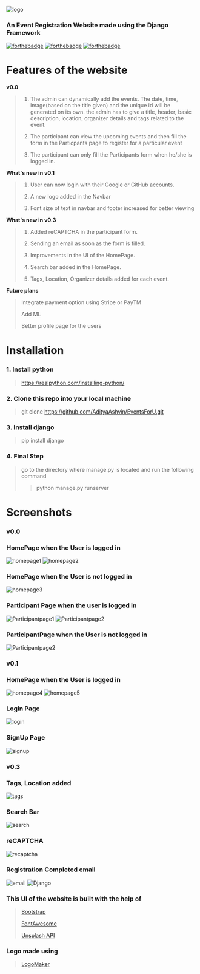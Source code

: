 ![logo](static/img/EventsForU_logo.png)
### An Event Registration Website made using the Django Framework
[![forthebadge](https://forthebadge.com/images/badges/made-with-python.svg)](https://forthebadge.com)
[![forthebadge](https://forthebadge.com/images/badges/built-with-love.svg)](https://forthebadge.com)
[![forthebadge](https://forthebadge.com/images/badges/check-it-out.svg)](https://forthebadge.com)
# Features of the website
**v0.0**
> 1. The admin can dynamically add the events. The date, time, image(based on the title given) and the unique id will be generated on its own. the admin has to give a title, header, basic description, location, organizer details and tags related to the event.
>
> 2. The participant can view the upcoming events and then fill the form in the Particpants page to register for a particular event
>
> 3. The participant can only fill the Participants form when he/she is logged in.
>
**What's new in v0.1**
> 1. User can now login with their Google or GitHub accounts.
>
> 2. A new logo added in the Navbar
>
> 3. Font size of text in navbar and footer increased for better viewing
>
**What's new in v0.3**
>1. Added reCAPTCHA in the participant form.
>
>2. Sending an email as soon as the form is filled.
>
>3. Improvements in the UI of the HomePage.
>
>4. Search bar added in the HomePage.
>
>5. Tags, Location, Organizer details added for each event.
>
**Future plans**
> Integrate payment option using Stripe or PayTM
>
> Add ML
>
> Better profile page for the users
# Installation
### 1. Install python
> https://realpython.com/installing-python/
### 2. Clone this repo into your local machine 
> git clone https://github.com/AdityaAshvin/EventsForU.git
### 3. Install django
> pip install django
### 4. Final Step
> go to the directory where manage.py is located and run the following command
>
>> python manage.py runserver
# Screenshots
### v0.0
### HomePage when the User is logged in
![homepage1](screenshots/HomePage1.JPG)
![homepage2](screenshots/HomePage2.JPG)
### HomePage when the User is not logged in
![homepage3](screenshots/HomePage3.JPG)
### Participant Page when the user is logged in
![Participantpage1](screenshots/ParticipantPage1.JPG)
![Participantpage2](screenshots/ParticipantPage2.JPG)
### ParticipantPage when the User is not logged in
![Participantpage2](screenshots/ParticipantPage3.JPG)
### v0.1
### HomePage when the User is logged in
![homepage4](screenshots/HomePage4.JPG)
![homepage5](screenshots/HomePage6.JPG)
### Login Page
![login](screenshots/signin.JPG)
### SignUp Page
![signup](screenshots/signup.JPG)
### v0.3
### Tags, Location added
![tags](screenshots/0.3_1.JPG)
### Search Bar
![search](screenshots/0.3_2.JPG)
### reCAPTCHA
![recaptcha](screenshots/0.3_3.JPG)
### Registration Completed email
![email](screenshots/0.3_4.JPG)
![Django](https://img.shields.io/badge/Made%20with-Django-brightgreen?style=for-the-badge&logo=django)
### This UI of the website is built with the help of
> [Bootstrap](https://getbootstrap.com/)
>
> [FontAwesome](http://fontawesome.io/)
>
> [Unsplash API](https://unsplash.com/developers)
### Logo made using
> [LogoMaker](https://www.freelogodesign.org/)
